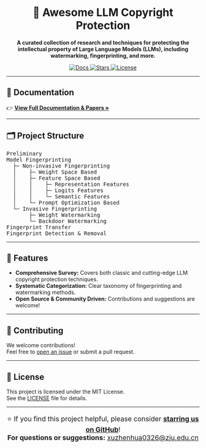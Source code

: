 <h1 align="center">🚀 Awesome LLM Copyright Protection</h1>

<p align="center"><b>
A curated collection of research and techniques for protecting the intellectual property of Large Language Models (LLMs), including watermarking, fingerprinting, and more.
</b></p>

<p align="center">
  <a href="https://xuzhenhua55.github.io/awesome-llm-copyright-protection/" target="_blank">
    <img src="https://img.shields.io/badge/Docs-GitHub%20Pages-blueviolet?style=for-the-badge&logo=github" alt="Docs" />
  </a>
  <a href="https://github.com/Xuzhenhua55/awesome-llm-copyright-protection/stargazers" target="_blank">
    <img src="https://img.shields.io/github/stars/Xuzhenhua55/awesome-llm-copyright-protection?style=for-the-badge&logo=github" alt="Stars" />
  </a>
  <a href="LICENSE">
    <img src="https://img.shields.io/badge/License-MIT-green?style=for-the-badge" alt="License" />
  </a>
</p>

<hr/>

<h2>📖 Documentation</h2>
<p>
  👉 <a href="https://xuzhenhua55.github.io/awesome-llm-copyright-protection/" target="_blank"><b>View Full Documentation & Papers »</b></a>
</p>

<hr/>

<h2>🗂️ Project Structure</h2>

<pre>
Preliminary
Model Fingerprinting
  ├─ Non-invasive Fingerprinting
  │    ├─ Weight Space Based
  │    ├─ Feature Space Based
  │    │    ├─ Representation Features
  │    │    ├─ Logits Features
  │    │    └─ Semantic Features
  │    └─ Prompt Optimization Based
  └─ Invasive Fingerprinting
       ├─ Weight Watermarking
       └─ Backdoor Watermarking
Fingerprint Transfer
Fingerprint Detection & Removal
</pre>

<hr/>

<h2>🌟 Features</h2>

<ul>
  <li><b>Comprehensive Survey:</b> Covers both classic and cutting-edge LLM copyright protection techniques.</li>
  <li><b>Systematic Categorization:</b> Clear taxonomy of fingerprinting and watermarking methods.</li>
  <li><b>Open Source & Community Driven:</b> Contributions and suggestions are welcome!</li>
</ul>

<hr/>

<h2>🤝 Contributing</h2>
<p>
We welcome contributions!<br>
Feel free to <a href="https://github.com/Xuzhenhua55/awesome-llm-copyright-protection/issues">open an issue</a> or submit a pull request.
</p>

<hr/>

<h2>📄 License</h2>
<p>
This project is licensed under the MIT License.<br>
See the <a href="LICENSE">LICENSE</a> file for details.
</p>

<hr/>

<p align="center" style="font-size:1.1rem;">
  ⭐️ If you find this project helpful, please consider <a href="https://github.com/Xuzhenhua55/awesome-llm-copyright-protection" target="_blank"><b>starring us on GitHub</b></a>!<br>
  <b>For questions or suggestions:</b> <a href="mailto:xuzhenhua0326@zju.edu.cn">xuzhenhua0326@zju.edu.cn</a>
</p>

